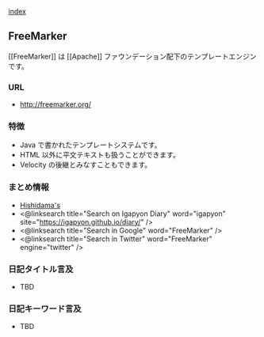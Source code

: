 [index](https://igapyon.github.io/diary/keyword/index.html) 

## FreeMarker

[[FreeMarker]] は [[Apache]] ファウンデーション配下のテンプレートエンジンです。

### URL

* http://freemarker.org/

### 特徴

* Java で書かれたテンプレートシステムです。
* HTML 以外に平文テキストも扱うことができます。
* Velocity の後継とみなすこともできます。

### まとめ情報

* [Hishidama's](http://www.ne.jp/asahi/hishidama/home/tech/java/freemarker/index.html)
* <@linksearch title="Search on Igapyon Diary" word="igapyon" site="https://igapyon.github.io/diary/" />
* <@linksearch title="Search in Google" word="FreeMarker" />
* <@linksearch title="Search in Twitter" word="FreeMarker" engine="twitter" />

### 日記タイトル言及

* TBD

### 日記キーワード言及

* TBD
